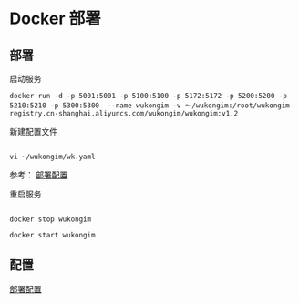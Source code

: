 # Docker 部署


## 部署

启动服务

```shell
docker run -d -p 5001:5001 -p 5100:5100 -p 5172:5172 -p 5200:5200 -p 5210:5210 -p 5300:5300  --name wukongim -v ～/wukongim:/root/wukongim  registry.cn-shanghai.aliyuncs.com/wukongim/wukongim:v1.2

```

新建配置文件

```shell

vi ~/wukongim/wk.yaml

```

参考： [部署配置](/guide/deploy-config)




重启服务

```shell

docker stop wukongim

```

```shell
docker start wukongim
```



## 配置

[部署配置](/guide/deploy-config)
